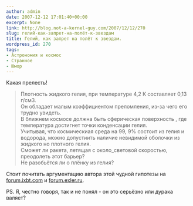 ```yaml
---
author: admin
date: 2007-12-12 17:01:40+00:00
excerpt: None
link: http://blog.not-a-kernel-guy.com/2007/12/12/270
slug: гелий-как-запрет-на-полёт-к-звездам
title: Гелий, как запрет на полёт к звездам.
wordpress_id: 270
tags:
- Астрономия и космос
- Странное
- Юмор
---
```


Какая прелесть!

> Плотность жидкого гелия, при температуре 4,2 К составляет 0,13 г/см3.        
> Он обладает малым коэффициентом преломления, из-за чего его трудно увидеть.         
> В ближнем космосе должна быть сферическая поверхность , где температура достигнет точки конденсации гелия.         
> Учитывая, что космическиая среда на 99, 9% состоит из гелия и водорода, можно допустиить наличие невидимой оболочки из жидкого но плотного гелия.         
> Сможет ли ракета, летящая с около_световой скоростью, преодолеть этот барьер?         
> Не разобьётся ли о плёнку из гелия?

Стоит почитать аргументацию автора этой чудной гипотезы на [forum.ixbt.com](http://forum.ixbt.com/topic.cgi?id=64:1384) и [forum.exler.ru](http://forum.exler.ru/index.php?showtopic=129795).

PS. Я, честно говоря, так и не понял - он это серьёзно или дурака валяет?
